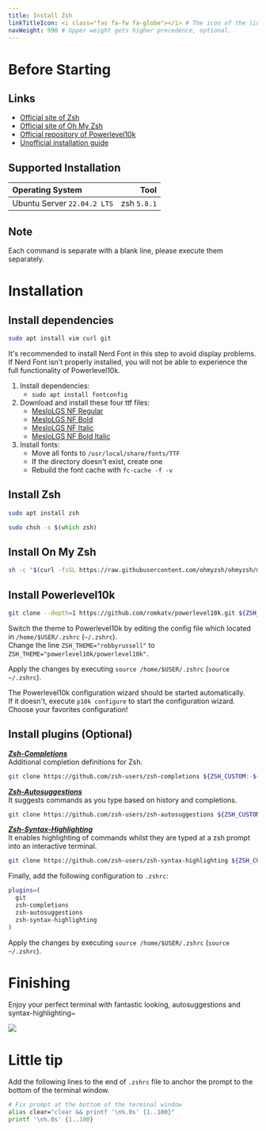 ```yaml
---
title: Install Zsh
linkTitleIcon: <i class="fas fa-fw fa-globe"></i> # The icon of the link title, optional.
navWeight: 990 # Upper weight gets higher precedence, optional.
---
```


# Before Starting

## Links

- [Official site of Zsh](https://www.zsh.org)
- [Official site of Oh My Zsh](https://ohmyz.sh)
- [Official repository of Powerlevel10k](https://github.com/romkatv/powerlevel10k)
- [Unofficial installation guide](https://holychung.medium.com/%E5%88%86%E4%BA%AB-oh-my-zsh-powerlevel10k-%E5%BF%AB%E9%80%9F%E6%89%93%E9%80%A0%E5%A5%BD%E7%9C%8B%E5%A5%BD%E7%94%A8%E7%9A%84-command-line-%E7%92%B0%E5%A2%83-f66846117921)

## Supported Installation

| Operating System | Tool |
|:-|-:|
| Ubuntu Server `22.04.2 LTS` | zsh `5.8.1` |

## Note
Each command is separate with a blank line, please execute them separately.

# Installation

## Install dependencies
```zsh
sudo apt install vim curl git
```
It's recommended to install Nerd Font in this step to avoid display problems.  
If Nerd Font isn't properly installed, you will not be able to experience the full functionality of Powerlevel10k.  

1. Install dependencies:
   - `sudo apt install fontconfig`
2. Download and install these four ttf files:
   - [MesloLGS NF Regular](https://github.com/romkatv/powerlevel10k-media/raw/master/MesloLGS%20NF%20Regular.ttf)
   - [MesloLGS NF Bold](https://github.com/romkatv/powerlevel10k-media/raw/master/MesloLGS%20NF%20Bold.ttf)
   - [MesloLGS NF Italic](https://github.com/romkatv/powerlevel10k-media/raw/master/MesloLGS%20NF%20Italic.ttf)
   - [MesloLGS NF Bold Italic](https://github.com/romkatv/powerlevel10k-media/raw/master/MesloLGS%20NF%20Bold%20Italic.ttf)
3. Install fonts:
   - Move all fonts to `/usr/local/share/fonts/TTF`
   - If the directory doesn't exist, create one
   - Rebuild the font cache with `fc-cache -f -v`

## Install Zsh
```zsh
sudo apt install zsh

sudo chsh -s $(which zsh)
```

## Install On My Zsh
```zsh
sh -c "$(curl -fsSL https://raw.githubusercontent.com/ohmyzsh/ohmyzsh/master/tools/install.sh)"
```

## Install Powerlevel10k
```zsh
git clone --depth=1 https://github.com/romkatv/powerlevel10k.git ${ZSH_CUSTOM:-$HOME/.oh-my-zsh/custom}/themes/powerlevel10k
```
Switch the theme to Powerlevel10k by editing the config file which located in `/home/$USER/.zshrc` (`~/.zshrc`).  
Change the line `ZSH_THEME="robbyrussell"` to `ZSH_THEME="powerlevel10k/powerlevel10k"`.

Apply the changes by executing `source /home/$USER/.zshrc` (`source ~/.zshrc`).

The Powerlevel10k configuration wizard should be started automatically.  
If it doesn't, execute `p10k configure` to start the configuration wizard.  
Choose your favorites configuration!

## Install plugins (Optional)
***[Zsh-Completions](https://github.com/zsh-users/zsh-completions)***  
Additional completion definitions for Zsh.  
```zsh
git clone https://github.com/zsh-users/zsh-completions ${ZSH_CUSTOM:-${ZSH:-~/.oh-my-zsh}/custom}/plugins/zsh-completions
```

***[Zsh-Autosuggestions](https://github.com/zsh-users/zsh-autosuggestions)***  
It suggests commands as you type based on history and completions.  
```zsh
git clone https://github.com/zsh-users/zsh-autosuggestions ${ZSH_CUSTOM:-~/.oh-my-zsh/custom}/plugins/zsh-autosuggestions
```

***[Zsh-Syntax-Highlighting](https://github.com/zsh-users/zsh-syntax-highlighting)***  
It enables highlighting of commands whilst they are typed at a zsh prompt into an interactive terminal.  
```zsh
git clone https://github.com/zsh-users/zsh-syntax-highlighting ${ZSH_CUSTOM:-~/.oh-my-zsh/custom}/plugins/zsh-syntax-highlighting
```

Finally, add the following configuration to `.zshrc`:
```zsh
plugins=(
  git
  zsh-completions 
  zsh-autosuggestions 
  zsh-syntax-highlighting
)
```
Apply the changes by executing `source /home/$USER/.zshrc` (`source ~/.zshrc`).

# Finishing
Enjoy your perfect terminal with fantastic looking, autosuggestions and syntax-highlighting~

![](https://i.ibb.co/rQPxfnD/image.png)

# Little tip
Add the following lines to the end of `.zshrc` file to anchor the prompt to the bottom of the terminal window.
```zsh
# Fix prompt at the bottom of the terminal window
alias clear="clear && printf '\n%.0s' {1..100}"
printf '\n%.0s' {1..100}
```